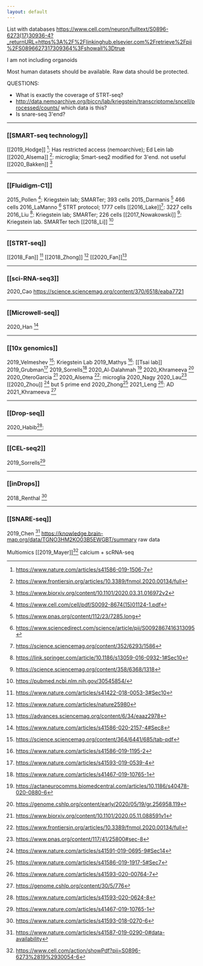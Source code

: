 ```yaml
---
layout: default
---
```


List with databases
https://www.cell.com/neuron/fulltext/S0896-6273(17)30936-4?_returnURL=https%3A%2F%2Flinkinghub.elsevier.com%2Fretrieve%2Fpii%2FS0896627317309364%3Fshowall%3Dtrue

I am not including organoids

Most human datasets should be available. Raw data should be protected.

QUESTIONS:
- What is exactly the coverage of STRT-seq?
- http://data.nemoarchive.org/biccn/lab/kriegstein/transcriptome/sncell/processed/counts/ which data is this?
- Is snare-seq 3'end?


---

### [[SMART-seq technology]]
[[2019_Hodge]] [^1]: Has restricted access (nemoarchive); Ed Lein lab
[[2020_Alsema]] [^15]: microglia; Smart-seq2 modified for 3'end. not useful
[[2020_Bakken]] [^27]

---
### [[Fluidigm-C1]]
2015_Pollen [^20]: Kriegstein lab; SMARTer; 393 cells
2015_Darmanis [^21] 466 cells
2016_LaManno [^11] STRT protocol; 1777 cells
[[2016_Lake]][^4]: 3227 cells
2016_Liu [^19]: Kriegstein lab; SMARTer; 226 cells
[[2017_Nowakowski]] [^9]: Kriegstein lab. SMARTer tech
[[2018_Li]] [^22]

---
### [[STRT-seq]]
[[2018_Fan]] [^25] 
[[2018_Zhong]] [^13]
[[2020_Fan]][^7]

---
### [[sci-RNA-seq3]]
2020_Cao https://science.sciencemag.org/content/370/6518/eaba7721

---
### [[Microwell-seq]]
2020_Han [^12]

---
### [[10x genomics]]
2019_Velmeshev [^2]: Kriegstein Lab
2019_Mathys [^3]: [[Tsai lab]]
2019_Grubman[^16]
2019_Sorrells[^17]
2020_Al-Dalahmah [^8]
2020_Khrameeva [^10]
2020_OteroGarcia [^14]
2020_Alsema [^15]: microglia
2020_Nagy
2020_Lau[^23]
[[2020_Zhou]] [^24] but 5 prime end
2020_Zhong[^29]
2021_Leng [^6]: AD
2021_Khrameeva [^30]


---
### [[Drop-seq]]
2020_Habib[^5]: 

---
### [[CEL-seq2]]
2019_Sorrells[^17]

---
### [[inDrops]]
2018_Renthal [^18]

---
### [[SNARE-seq]]
2019_Chen [^28]  https://knowledge.brain-map.org/data/TGNO3HM2KO03B5EWGBT/summary raw data

Multiomics
[[2019_Mayer]][^26] calcium + scRNA-seq


[^1]: https://www.nature.com/articles/s41586-019-1506-7
[^2]: https://science.sciencemag.org/content/364/6441/685/tab-pdf
[^3]: https://www.nature.com/articles/s41586-019-1195-2
[^4]: https://science.sciencemag.org/content/352/6293/1586
[^5]: https://www.nature.com/articles/s41593-020-0624-8
[^6]: https://www.nature.com/articles/s41593-020-00764-7
[^7]: https://advances.sciencemag.org/content/6/34/eaaz2978
[^8]: https://actaneurocomms.biomedcentral.com/articles/10.1186/s40478-020-0880-6
[^9]: https://science.sciencemag.org/content/358/6368/1318
[^10]: https://genome.cshlp.org/content/early/2020/05/19/gr.256958.119
[^11]: https://www.sciencedirect.com/science/article/pii/S0092867416313095
[^12]: https://www.nature.com/articles/s41586-020-2157-4#Sec8
[^13]: https://www.nature.com/articles/nature25980
[^14]: https://www.biorxiv.org/content/10.1101/2020.05.11.088591v1
[^15]: https://www.frontiersin.org/articles/10.3389/fnmol.2020.00134/full
[^16]: https://www.nature.com/articles/s41593-019-0539-4
[^17]: https://www.nature.com/articles/s41467-019-10765-1
[^18]: https://www.nature.com/articles/s41593-018-0270-6
[^19]: https://link.springer.com/article/10.1186/s13059-016-0932-1#Sec10
[^20]: https://www.cell.com/cell/pdf/S0092-8674(15)01124-1.pdf
[^21]: https://www.pnas.org/content/112/23/7285.long
[^22]: https://pubmed.ncbi.nlm.nih.gov/30545854/
[^23]: https://www.pnas.org/content/117/41/25800#sec-8
[^24]: https://www.nature.com/articles/s41591-019-0695-9#Sec14
[^25]: https://www.nature.com/articles/s41422-018-0053-3#Sec10
[^26]: https://www.cell.com/action/showPdf?pii=S0896-6273%2819%2930054-6
[^27]: https://www.biorxiv.org/content/10.1101/2020.03.31.016972v2
[^28]: https://www.nature.com/articles/s41587-019-0290-0#data-availability
[^29]: https://www.nature.com/articles/s41586-019-1917-5#Sec7
[^30]: https://genome.cshlp.org/content/30/5/776
